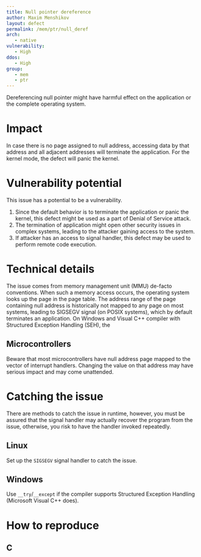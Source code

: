 ```yaml
---
title: Null pointer dereference
author: Maxim Menshikov
layout: defect
permalink: /mem/ptr/null_deref
arch:
   - native
vulnerability:
   - High
ddos:
   - High
group:
   - mem
   - ptr
---
```


Dereferencing null pointer might have harmful effect on the application or the
complete operating system.

# Impact
In case there is no page assigned to null address, accessing data by that
address and all adjacent addresses will terminate the application. For the
kernel mode, the defect will panic the kernel.

# Vulnerability potential

This issue has a potential to be a vulnerability.

1. Since the default behavior is to terminate the application or panic the
   kernel, this defect might be used as a part of Denial of Service attack.
2. The termination of application might open other security issues in complex
   systems, leading to the attacker gaining access to the system.
3. If attacker has an access to signal handler, this defect may be used to
   perform remote code execution.

# Technical details

The issue comes from memory management unit (MMU) de-facto conventions. When
such a memory access occurs, the operating system looks up the page in the page
table. The address range of the page containing null address is
historically not mapped to any page on most systems, leading to SIGSEGV signal
(on POSIX systems), which by default terminates an application.
On Windows and Visual C++ compiler with Structured Exception Handling (SEH),
the

## Microcontrollers

Beware that most microcontrollers have null address page mapped to the vector
of interrupt handlers. Changing the value on that address may have serious
impact and may come unattended.



# Catching the issue

There are methods to catch the issue in runtime, however, you must be
assured that the signal handler may actually recover the program from the issue,
otherwise, you risk to have the handler invoked repeatedly.

## Linux

Set up the ``SIGSEGV`` signal handler to catch the issue.

## Windows

Use ``__try``/``__except`` if the compiler supports Structured Exception
Handling (Microsoft Visual C++ does).

# How to reproduce

## C
